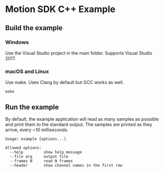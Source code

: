 # Motion SDK C++ Example

## Build the example

### Windows

Use the Visual Studio project in the main folder. Supports Visual Studio 2017.

### macOS and Linux

Use make. Uses Clang by default but GCC works as well.

```
make
```


## Run the example

By default, the example application will read as many samples as possible and print them to the standard output. The samples are printed as they arrive, every ~10 milliseconds.

```
Usage: example [options...]

Allowed options:
  --help         show help message
  --file arg     output file
  --frames N     read N frames
  --header       show channel names in the first row
```
